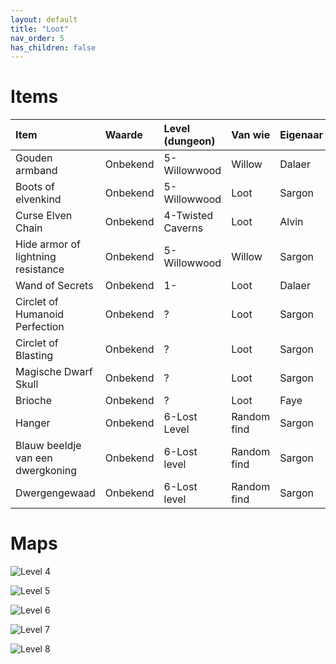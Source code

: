 ```yaml
---
layout: default
title: "Loot"
nav_order: 5
has_children: false
---
```


# Items

| Item | Waarde     | Level (dungeon) | Van wie | Eigenaar |
| :------------- | :------------- | :------------- | :------------- | :------------- |
| Gouden armband      | Onbekend      | 5-Willowwood      | Willow       | Dalaer |
| Boots of elvenkind      | Onbekend      | 5-Willowwood      | Loot       | Sargon |
| Curse Elven Chain      | Onbekend      | 4-Twisted Caverns      | Loot       | Alvin |
| Hide armor of lightning resistance      | Onbekend      | 5-Willowwood      | Willow       | Sargon |
| Wand of Secrets | Onbekend | 1- | Loot | Dalaer |
| Circlet of Humanoid Perfection | Onbekend | ? | Loot | Sargon |
| Circlet of Blasting | Onbekend | ? | Loot | Sargon |
| Magische Dwarf Skull | Onbekend | ? | Loot | Sargon |
| Brioche  | Onbekend | ? | Loot | Faye |
| Hanger | Onbekend | 6-Lost Level | Random find | Sargon |
| Blauw beeldje van een dwergkoning | Onbekend | 6-Lost level | Random find | Sargon |
| Dwergengewaad | Onbekend | 6-Lost level | Random find | Sargon |



# Maps
![Level 4](img/map_lvl_4.png)

![Level 5](img/map_lvl_5.png)

![Level 6](img/map_lvl_6.png)

![Level 7](img/map_lvl_7.png)

![Level 8](img/map_lvl_8.png)
